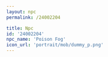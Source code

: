 ```yaml
---
layout: npc
permalink: /24002204

title: Npc
id: '24002204'
npc_name: 'Poison Fog'
icon_url: 'portrait/mob/dummy_p.png'
---
```

